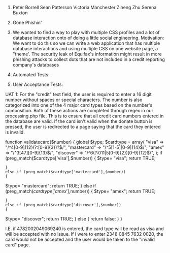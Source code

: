 1. Peter Borrell 
	Sean Patterson 
	Victoria Manchester 
	Ziheng Zhu 
	Serena Buxton
2.  Gone Phishin'

3. We wanted to find a way to play with multiple CSS profiles and a lot of database interaction onto of doing a little social engineering. Motivation: We want to do this so we can write a web application that has multiple database interactions and using multiple CSS on one website page, a "theme'. The security leak of Equifax's information might result in more phishing attacks to collect dots that are not included in a credit reporting company's databases

4.  Automated Tests:

5.  User Acceptance Tests:

UAT 1:
For the "credit" text field, the user is required to enter a 16 digit number without spaces or special characters. The number is also categorized into one of the 4 major card types based on the number's composition. Both of these actions are completed through regex in our processing.php file. This is to ensure that all credit card numbers entered in the database are valid. If the card isn't valid when the donate button is pressed, the user is redirected to a page saying that the card they entered is invalid.

function validatecard($number)
 {
    global $type;
    $cardtype = array(
        "visa"       => "/^4[0-9]{12}(?:[0-9]{3})?$/",
        "mastercard" => "/^5[1-5][0-9]{14}$/",
        "amex"       => "/^3[47][0-9]{13}$/",
        "discover"   => "/^6(?:011|5[0-9]{2})[0-9]{12}$/",
    );
    if (preg_match($cardtype['visa'],$number))
    {
  $type= "visa";
        return TRUE;
  
    }
    else if (preg_match($cardtype['mastercard'],$number))
    {
  $type= "mastercard";
        return TRUE;
    }
    else if (preg_match($cardtype['amex'],$number))
    {
  $type= "amex";
        return TRUE;
  
    }
    else if (preg_match($cardtype['discover'],$number))
    {
  $type= "discover";
        return TRUE;
    }
    else
    {
        return false;
    } 
 }

I.E. if 4782002049069240 is entered, the card type will be read as visa and will be accepted with no issue. If I were to enter 2348 0845 7632 0020, the card would not be accepted and the user would be taken to the "invalid card" page.